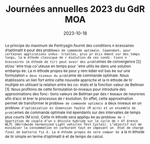 ---
title: Journées annuelles 2023 du GdR MOA

event: Journées annuelles 2023 du GdR MOA
event_url: https://gdrmoa.math.cnrs.fr/journees-annuelles-2023-du-gdr-moa/

location: Perpignan, France 

summary: Méthode de contrôle optimal à deux niveaux et son application à la répartition du couple dans un véhicule hybride
abstract: 'Le principe du maximum de Pontryagin fournit des conditions n ́ecessaires d’optimalit ́e
pour des probl`emes de commande optimale. Cependant, pour certaines applications indus-
trielles, plus pr ́ecis ́ement sur des temps longs, la m ́ethode classique de r ́esolution de ces condi-
tions n ́ecessaires (m ́ethode de tir) peut avoir des probl`emes de convergence [2] et/ou ˆetre trop
coˆuteuse en temps pour ˆetre utilis ́ee dans une solution embarqu ́ee.
La m ́ethode propos ́ee pour y rem ́edier est bas ́ee sur une formulation `a deux niveaux du probl`eme
de commande optimale. Nous  ́etablissons un lien fort entre cette nouvelle approche et la m ́ethode
de tir multiple en utilisant la relation entre les co- ́etats et la fonction valeur de Bellman [1].
Nous profitons de cette formulation bi-niveaux pour introduire des approximations des fonc-
tions valeurs de Bellman par des r ́eseaux de neurones afin d’acc ́el ́erer le processus de r ́esolution.
En effet, cette approximation permet de transformer le probl`eme de commande optimale `a
deux niveaux en un probl`eme d’optimisation en dimension faible (M acro) et un ensemble
de probl`emes de commande optimale ind ́ependants sur des intervalles de temps plus courts
(M icro).
Cette m ́ethode sera appliqu ́ee au probl`eme de r ́epartition de couple d’un v ́ehicule hybride sur le
cycle de r ́ef ́erence WLTC (Worldwide harmonized Light vehicles Test Cycles). L’objectif est de
minimiser la consommation en carburant tout en imposant un  ́etat de charge final de batterie
fix ́e. La m ́ethode propos ́ee sera compar ́ee `a la m ́ethode de tir simple en terme d’optimalit ́e et
de temps de calcul.'

# Talk start and end times.
#   End time can optionally be hidden by prefixing the line with `#`.
date: '2023-10-18'
date_end: '2023-10-20'
all_day: true

# Schedule page publish date (NOT talk date).
publishDate: '2024-04-08'

authors: 
- Olivier Cots
- Rémy Dutto
- Sophie Jan
- Serge Laporte

tags:
- Optimal control
- Bilevel optimal control
- Neural network

# Is this a featured talk? (true/false)
featured: false
url_code: ''
url_pdf: uploads/2023_GDR_MOA.pdf
url_slides: ''
url_video: ''
---